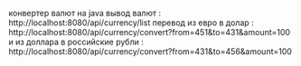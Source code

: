 конвертер валют на java
вывод валют : http://localhost:8080/api/currency/list
перевод из евро в долар  : http://localhost:8080/api/currency/convert?from=451&to=431&amount=100
и из доллара в российские рубли : http://localhost:8080/api/currency/convert?from=431&to=456&amount=100
